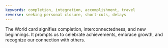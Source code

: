 ```yaml
---
keywords: completion, integration, accomplishment, travel
reverse: seeking personal closure, short-cuts, delays
---
```


The World card signifies completion, interconnectedness, and new beginnings. It prompts us to celebrate achievements, embrace growth, and recognize our connection with others.
